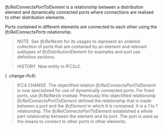 ﻿_IfcRelConnectsPortToElement_ is a relationship between a distribution element and dynamically connected ports where connections are realised to other distribution elements.

Ports contained in different elements are connected to each other using the _IfcRelConnectsPorts_ relationship.

> NOTE&nbsp; See _IfcRelNests_ for its usages to represent an ordered collection of ports that are contained by an element and relevant subtypes of _IfcDistributionElement_ for examples and port use definition sections.

> HISTORY&nbsp; New entity in IFC2x2.

{ .change-ifc4}
> IFC4 CHANGE&nbsp; The objectified relation _IfcRelConnectsPortToElement_ is now specialized for use of dynamically connected ports. For fixed ports, use _IfcRelNests_ instead. Previously this objectified relationship _IfcRelConnectsPortToElement_ defined the relationship that is made between a port and the _IfcElement_ in which it is contained. It is a 1 to 1 relationship. The _IfcRelConnectsPortToElement_ established a whole part relationship between the element and its port. The port is used as the means to connect to other ports in other elements.
